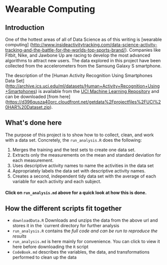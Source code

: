 Wearable Computing 
========================================================

## Introduction
One of the hottest areas of all of Data Science as of this writing is [wearable computing] (http://www.insideactivitytracking.com/data-science-activity-tracking-and-the-battle-for-the-worlds-top-sports-brand/). Companies like Fitbit, Nike, and Jawbone Up are racing to develop the most advanced algorithms to attract new users. The data explored in this project have been collected from the accelerometers from the Samsung Galaxy S smartphone.

The description of the [Human Activity Recognition Using Smartphones Data Set] (http://archive.ics.uci.edu/ml/datasets/Human+Activity+Recognition+Using+Smartphones) is available from the [UCI Machine Learning Repository](http://archive.ics.uci.edu/ml/datasets.html) and can be downloaded [from here] (https://d396qusza40orc.cloudfront.net/getdata%2Fprojectfiles%2FUCI%20HAR%20Dataset.zip).

## What's done here
The purpose of this project is to show how to to collect, clean, and  work with a data set. Concretely, the `run_analysis.R` does the following:

1. Merges the training and the test sets to create one data set.
2. Extracts only the measurements on the mean and standard deviation for each measurement. 
3. Uses descriptive activity names to name the activities in the data set
4. Appropriately labels the data set with descriptive activity names. 
5. Creates a second, independent tidy data set with the average of each variable for each activity and each subject. 

#### Click on `run_analysis.md` above for a quick look at how this is done.

## How the different scripts fit together

- `downloadData.R` Downloads and unzips the data from the above url and stores it in the `current directory for further analysis
- `run_analysis.R` contains the *full code and can be run to reproduce the results*
- `run_analysis.md` is here mainly for convenience. You can click to view it 
  here before downloading the `R` script
- `CodeBook.md` describes the variables, the data, and transformations performed to clean up the data


